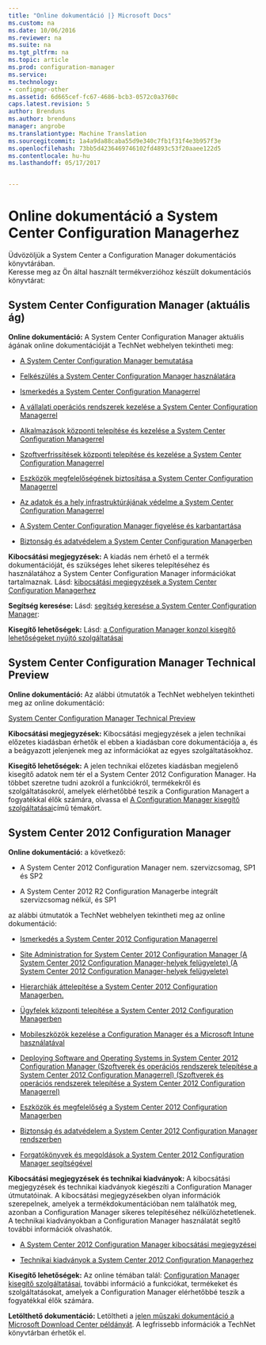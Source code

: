 ```yaml
---
title: "Online dokumentáció |} Microsoft Docs"
ms.custom: na
ms.date: 10/06/2016
ms.reviewer: na
ms.suite: na
ms.tgt_pltfrm: na
ms.topic: article
ms.prod: configuration-manager
ms.service: 
ms.technology:
- configmgr-other
ms.assetid: 6d665cef-fc67-4686-bcb3-0572c0a3760c
caps.latest.revision: 5
author: Brenduns
ms.author: brenduns
manager: angrobe
ms.translationtype: Machine Translation
ms.sourcegitcommit: 1a4a9da88caba55d9e340c7fb1f31f4e3b957f3e
ms.openlocfilehash: 73bb5d4236469746102fd4893c53f20aaee122d5
ms.contentlocale: hu-hu
ms.lasthandoff: 05/17/2017


---
```

# <a name="online-documentation-for-system-center-configuration-manager"></a>Online dokumentáció a System Center Configuration Managerhez


Üdvözöljük a System Center  a Configuration Manager dokumentációs könyvtárában.  
Keresse meg az Ön által használt termékverzióhoz készült dokumentációs könyvtárat:  

## <a name="system-center-configuration-manager-current-branch"></a>System Center Configuration Manager (aktuális ág)  
**Online dokumentáció:** A System Center Configuration Manager aktuális ágának online dokumentációját a TechNet webhelyen tekintheti meg:  

-   [A System Center Configuration Manager bemutatása](https://technet.microsoft.com/library/mt622715.aspx)  

-   [Felkészülés a System Center Configuration Manager használatára](https://technet.microsoft.com/library/mt608540.aspx)  

-   [Ismerkedés a System Center Configuration Managerrel](https://technet.microsoft.com/library/mt608544.aspx)  

-   [A vállalati operációs rendszerek kezelése a System Center Configuration Managerrel](https://technet.microsoft.com/library/mt627933.aspx)  

-   [Alkalmazások központi telepítése és kezelése a System Center Configuration Managerrel](https://technet.microsoft.com/library/mt627959.aspx)  

-   [Szoftverfrissítések központi telepítése és kezelése a System Center Configuration Managerrel](https://technet.microsoft.com/library/mt634340.aspx)  

-   [Eszközök megfelelőségének biztosítása a System Center Configuration Managerrel](https://technet.microsoft.com/library/mt595717.aspx)  

-   [Az adatok és a hely infrastruktúrájának védelme a System Center Configuration Managerrel](https://technet.microsoft.com/library/mt613161.aspx)  

-   [A System Center Configuration Manager figyelése és karbantartása](https://technet.microsoft.com/library/mt612855.aspx)  

-   [Biztonság és adatvédelem a System Center Configuration Managerben](https://technet.microsoft.com/library/mt622694.aspx)  

**Kibocsátási megjegyzések:** A kiadás nem érhető el a termék dokumentációját, és szükséges lehet sikeres telepítéséhez és használatához a System Center Configuration Manager információkat tartalmaznak. Lásd: [kibocsátási megjegyzések a System Center Configuration Managerhez](https://technet.microsoft.com/library/mt592024.aspx)  

**Segítség keresése:** Lásd: [segítség keresése a System Center Configuration Manager](https://technet.microsoft.com/library/mt628521.aspx):  

**Kisegítő lehetőségek:** Lásd: [a Configuration Manager konzol kisegítő lehetőségeket nyújtó szolgáltatásai](https://technet.microsoft.com/library/mt628521.aspx)  


## <a name="system-center-configuration-manager-technical-preview"></a>System Center Configuration Manager Technical Preview  
**Online dokumentáció:** Az alábbi útmutatók a TechNet webhelyen tekintheti meg az online dokumentáció:  

 [System Center Configuration Manager Technical Preview](https://go.microsoft.com/fwlink/p/?LinkId=534001)  

**Kibocsátási megjegyzések:** Kibocsátási megjegyzések a jelen technikai előzetes kiadásban érhetők el ebben a kiadásban core dokumentációja a, és a beágyazott jelenjenek meg az információkat az egyes szolgáltatásokhoz.  

**Kisegítő lehetőségek:** A jelen technikai előzetes kiadásban megjelenő kisegítő adatok nem tér el a System Center 2012 Configuration Manager. Ha többet szeretne tudni azokról a funkciókról, termékekről és szolgáltatásokról, amelyek elérhetőbbé teszik a Configuration Managert a fogyatékkal élők számára, olvassa el [A Configuration Manager kisegítő szolgáltatásai](http://go.microsoft.com/fwlink/p/?LinkId=258586)című témakört.  

## <a name="system-center-2012-configuration-manager"></a>System Center 2012 Configuration Manager  
**Online dokumentáció:** a következő:  

-   A System Center 2012 Configuration Manager nem. szervizcsomag, SP1 és SP2  

-   A System Center 2012 R2 Configuration Managerbe integrált szervizcsomag nélkül, és SP1  

az alábbi útmutatók a TechNet webhelyen tekintheti meg az online dokumentáció:  

-   [Ismerkedés a System Center 2012 Configuration Managerrel](https://go.microsoft.com/fwlink/p/?LinkId=210632)  

-   [Site Administration for System Center 2012 Configuration Manager (A System Center 2012 Configuration Manager-helyek felügyelete) (A System Center 2012 Configuration Manager-helyek felügyelete)](https://go.microsoft.com/fwlink/p/?LinkId=210636)  

-   [Hierarchiák áttelepítése a System Center 2012 Configuration Managerben.](https://go.microsoft.com/fwlink/p/?LinkId=210645)  

-   [Ügyfelek központi telepítése a System Center 2012 Configuration Managerben](https://go.microsoft.com/fwlink/p/?LinkId=210638)  

-   [Mobileszközök kezelése a Configuration Manager és a Microsoft Intune használatával](https://go.microsoft.com/fwlink/?LinkId=529959)  

-   [Deploying Software and Operating Systems in System Center 2012 Configuration Manager (Szoftverek és operációs rendszerek telepítése a System Center 2012 Configuration Managerrel) (Szoftverek és operációs rendszerek telepítése a System Center 2012 Configuration Managerrel)](https://go.microsoft.com/fwlink/p/?LinkId=210635)  

-   [Eszközök és megfelelőség a System Center 2012 Configuration Managerben](https://go.microsoft.com/fwlink/p/?LinkId=210639)  

-   [Biztonság és adatvédelem a System Center 2012 Configuration Manager rendszerben](https://go.microsoft.com/fwlink/p/?LinkId=210640)  

-   [Forgatókönyvek és megoldások a System Center 2012 Configuration Manager segítségével](https://go.microsoft.com/fwlink/p/?LinkId=290889)  

 **Kibocsátási megjegyzések és technikai kiadványok:** A kibocsátási megjegyzések és technikai kiadványok kiegészíti a Configuration Manager útmutatóinak. A kibocsátási megjegyzésekben olyan információk szerepelnek, amelyek a termékdokumentációban nem találhatók meg, azonban a Configuration Manager sikeres telepítéséhez nélkülözhetetlenek. A technikai kiadványokban a Configuration Manager használatát segítő további információk olvashatók.  

-   [A System Center 2012 Configuration Manager kibocsátási megjegyzései](http://go.microsoft.com/fwlink/?LinkId=529437)  

-   [Technikai kiadványok a System Center 2012 Configuration Managerhez](http://go.microsoft.com/fwlink/p/?LinkId=261032)  

**Kisegítő lehetőségek:** Az online témában talál: [Configuration Manager kisegítő szolgáltatásai](http://go.microsoft.com/fwlink/p/?LinkId=258586), további információ a funkciókat, termékeket és szolgáltatásokat, amelyek a Configuration Manager elérhetőbbé teszik a fogyatékkal élők számára.  

**Letölthető dokumentáció:** Letöltheti a [jelen műszaki dokumentáció a Microsoft Download Center példányát](http://go.microsoft.com/fwlink/?LinkId=253643). A legfrissebb információk a TechNet könyvtárban érhetők el.

